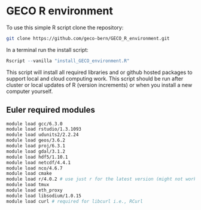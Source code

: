# GECO R environment

To use this simple R script clone the repository:

```bash
git clone https://github.com/geco-bern/GECO_R_environment.git
```

In a terminal run the install script:

```r
Rscript --vanilla "install_GECO_environment.R"
```

This script will install all required libraries and or github hosted packages to support local and cloud computing work. This script should be run after cluster or local updates of R (version increments) or when you install a new computer yourself.


## Euler required modules
```bash
module load gcc/6.3.0
module load rstudio/1.3.1093
module load udunits2/2.2.24
module load geos/3.6.2
module load proj/6.3.1
module load gdal/3.1.2
module load hdf5/1.10.1
module load netcdf/4.4.1 
module load nco/4.6.7
module load cmake
module load r/4.0.2 # use just r for the latest version (might not work)
module load tmux
module load eth_proxy
module load libsodium/1.0.15
module load curl # required for libcurl i.e., RCurl
```
